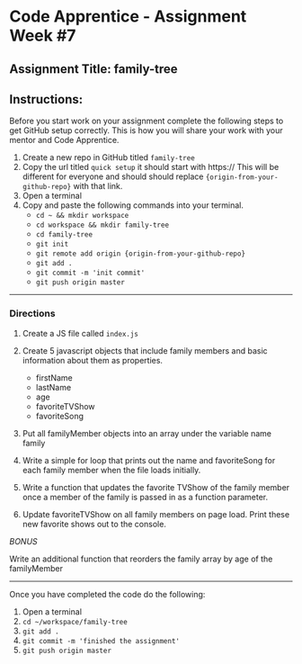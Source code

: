 # Code Apprentice - Assignment Week #7

## Assignment Title: family-tree

## Instructions:

Before you start work on your assignment complete the following steps to get GitHub setup correctly. This is how you will share your work with your mentor and Code Apprentice.

1. Create a new repo in GitHub titled `family-tree`
1. Copy the url titled `quick setup` it should start with https:// This will be different for everyone and should should replace `{origin-from-your-github-repo}` with that link.
1. Open a terminal
1. Copy and paste the following commands into your terminal.
	- `cd ~ && mkdir workspace`
	- `cd workspace && mkdir family-tree`
	- `cd family-tree`
	- `git init`
	- `git remote add origin {origin-from-your-github-repo}`
	- `git add .`
	- `git commit -m 'init commit'`
	- `git push origin master`

---

### Directions

1. Create a JS file called `index.js`
2. Create 5 javascript objects that include family members and basic information about them as properties.
    - firstName
    - lastName
    - age
    - favoriteTVShow
    - favoriteSong

3. Put all familyMember objects into an array under the variable name family

4. Write a simple for loop that prints out the name and favoriteSong for each family member when the file loads initially.

5. Write a function that updates the favorite TVShow of the family member once a member of the family is passed in as a function parameter.

6. Update favoriteTVShow on all family members on page load. Print these new favorite shows out to the console.


*BONUS*

Write an additional function that reorders the family array by age of the familyMember

---

Once you have completed the code do the following:
 
1. Open a terminal
2. `cd ~/workspace/family-tree`
3. `git add .`
4. `git commit -m 'finished the assignment'`
5. `git push origin master`
